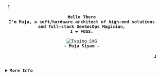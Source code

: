 
<!-- Rxyhn's Aesthetic GitHub Profile -->
<div align="justify">

<!-- Profile -->
<p align="left"><strong><samp>「</samp></strong></p>
  <p align="center">
    <samp>
      <b>
        Hello There
      <br>
        I'm Muja, a soft/hardware architect of high-end solutions and full-stack DevSecOps  
        Magician, <br> I ❤️ FOSS. </br>
      </b>
      <br>
        <a href="https://git.io/typing-svg"><img src="https://readme-typing-svg.herokuapp.com?font=Fira+Code&pause=1000&width=435&lines=A+goal+is+a+dream+with+a+deadline." alt="Typing SVG" /></a>
      <br>
      <b>
        ~ Muja Siyam ~
      </b>
    </samp>
  </p>
<p align="right"><strong><samp>」</samp></strong></p>

<br>

<details>
<summary><samp><b>More Info</b></samp></summary>

<h2></h2><br>

<!-- Contact Me -->
<p align="center">
  <samp>
    [<a href="https://twitter.com/xmawja">twitter</a>]
    [<a href="https://instagram.com/xmawja">instagram</a>]
    [<a href="mailto:contact@muja.dev">e-mail</a>]
  </samp>
</p>

<h2></h2><br>

<!-- Profile Views Badge -->
<p align="center">
  <samp>
  <a href="#--------">
    <img src="https://komarev.com/ghpvc/?username=xmawja&label=Profile+Views&color=grey" alt="profile views" /> 
  </a>
  </samp>
</p>

<!-- Github Trophy -->
<div align="center">
  <table>
    <tr>
      <td><a href="#--------"><img align="center" alt="GitHub Trophy" src="https://github-trophies.vercel.app/?username=xmawja&rank=SECRET,SSS,SS,S,AAA,AA,A&row=2&column=3&margin-w=15&margin-h=15&no-frame=true&theme=nord"></a></td>
    </tr>
  </table>
</div>

<!-- Github Stats -->
<div align="center">
  <table>
    <tr>
      <td><a href="#--------"><img height="137px" align="center" alt="GitHub Stats" src="https://github-readme-stats.vercel.app/api?username=xmawja&count_private=true&show_icons=true&include_all_commits=true&line_height=21&hide_border=true&theme=nord"/></a></td>
      <td><a href="#--------"><img height="137px" align="center" alt="Top Language" src="https://github-readme-stats.vercel.app/api/top-langs/?username=xmawja&layout=compact&line_height=21&hide_border=true&theme=nord"/></a></td>
    </tr>
    
  </table>
  
</div>

</details>
</div>
